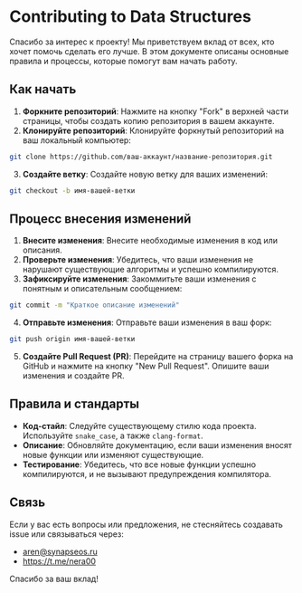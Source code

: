 # Contributing to Data Structures

Спасибо за интерес к проекту! Мы приветствуем вклад от всех, кто хочет помочь сделать его лучше. В этом документе описаны основные правила и процессы, которые помогут вам начать работу.

## Как начать

1. **Форкните репозиторий**: Нажмите на кнопку "Fork" в верхней части страницы, чтобы создать копию репозитория в вашем аккаунте.
2. **Клонируйте репозиторий**: Клонируйте форкнутый репозиторий на ваш локальный компьютер:

```sh
git clone https://github.com/ваш-аккаунт/название-репозитория.git
```

3. **Создайте ветку**: Создайте новую ветку для ваших изменений:

```sh
git checkout -b имя-вашей-ветки
```

## Процесс внесения изменений

1. **Внесите изменения**: Внесите необходимые изменения в код или описания.
2. **Проверьте изменения**: Убедитесь, что ваши изменения не нарушают существующие алгоритмы и успешно компилируются.
3. **Зафиксируйте изменения**: Закоммитьте ваши изменения с понятным и описательным сообщением:

```sh
git commit -m "Краткое описание изменений"
```

4. **Отправьте изменения**: Отправьте ваши изменения в ваш форк:

```sh
git push origin имя-вашей-ветки
```

5. **Создайте Pull Request (PR)**: Перейдите на страницу вашего форка на GitHub и нажмите на кнопку "New Pull Request". Опишите ваши изменения и создайте PR.

## Правила и стандарты

- **Код-стайл**: Следуйте существующему стилю кода проекта. Используйте `snake_case`, а также `clang-format`.
- **Описание**: Обновляйте документацию, если ваши изменения вносят новые функции или изменяют существующие.
- **Тестирование**: Убедитесь, что все новые функции успешно компилируются, и не вызывают предупреждения компилятора.

## Связь

Если у вас есть вопросы или предложения, не стесняйтесь создавать issue или связываться через:

- <aren@synapseos.ru>
- <https://t.me/nera00>

Спасибо за ваш вклад!
